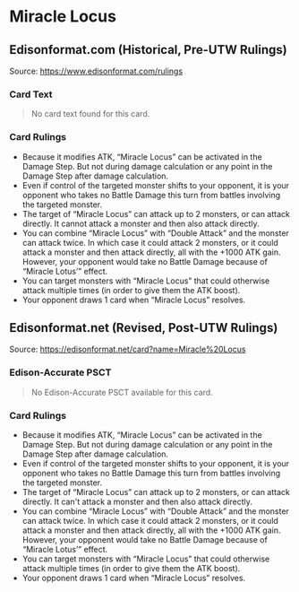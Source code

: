 # Miracle Locus

## Edisonformat.com (Historical, Pre-UTW Rulings)

Source: https://www.edisonformat.com/rulings

### Card Text

> No card text found for this card.

### Card Rulings

*   Because it modifies ATK, “Miracle Locus” can be activated in the Damage Step. But not during damage calculation or any point in the Damage Step after damage calculation.
*   Even if control of the targeted monster shifts to your opponent, it is your opponent who takes no Battle Damage this turn from battles involving the targeted monster.
*   The target of “Miracle Locus” can attack up to 2 monsters, or can attack directly. It cannot attack a monster and then also attack directly.
*   You can combine “Miracle Locus” with “Double Attack” and the monster can attack twice. In which case it could attack 2 monsters, or it could attack a monster and then attack directly, all with the +1000 ATK gain. However, your opponent would take no Battle Damage because of “Miracle Lotus’” effect.
*   You can target monsters with “Miracle Locus” that could otherwise attack multiple times (in order to give them the ATK boost).
*   Your opponent draws 1 card when “Miracle Locus” resolves.

## Edisonformat.net (Revised, Post-UTW Rulings)

Source: https://edisonformat.net/card?name=Miracle%20Locus

### Edison-Accurate PSCT

> No Edison-Accurate PSCT available for this card.

### Card Rulings

*   Because it modifies ATK, “Miracle Locus” can be activated in the Damage Step. But not during damage calculation or any point in the Damage Step after damage calculation.
*   Even if control of the targeted monster shifts to your opponent, it is your opponent who takes no Battle Damage this turn from battles involving the targeted monster.
*   The target of “Miracle Locus” can attack up to 2 monsters, or can attack directly. It can't attack a monster and then also attack directly.
*   You can combine “Miracle Locus” with “Double Attack” and the monster can attack twice. In which case it could attack 2 monsters, or it could attack a monster and then attack directly, all with the +1000 ATK gain. However, your opponent would take no Battle Damage because of “Miracle Lotus’” effect.
*   You can target monsters with “Miracle Locus” that could otherwise attack multiple times (in order to give them the ATK boost).
*   Your opponent draws 1 card when “Miracle Locus” resolves.
            
